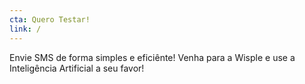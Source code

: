```yaml
---
cta: Quero Testar!
link: /
---
```


Envie SMS de forma simples e eficiênte! Venha para a Wisple e use a Inteligência Artificial a seu favor!